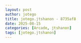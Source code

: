 ```yaml
---
layout: post
author: jotego
title: jotego.jtshanon - 8735af8
date: 2025-08-15
categories: [Arcade, jtshanon]
tags: [jotego.jtshanon]
---
```


